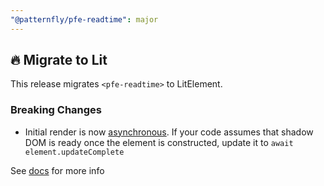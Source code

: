 ```yaml
---
"@patternfly/pfe-readtime": major
---
```


## 🔥 Migrate to Lit

This release migrates `<pfe-readtime>` to LitElement.

### Breaking Changes
- Initial render is now [asynchronous](https://lit.dev/docs/components/lifecycle/#reactive-update-cycle).
  If your code assumes that shadow DOM is ready once the element is constructed, update it to `await element.updateComplete`


See [docs](https://patternflyelements.org/components/readtime/) for more info
